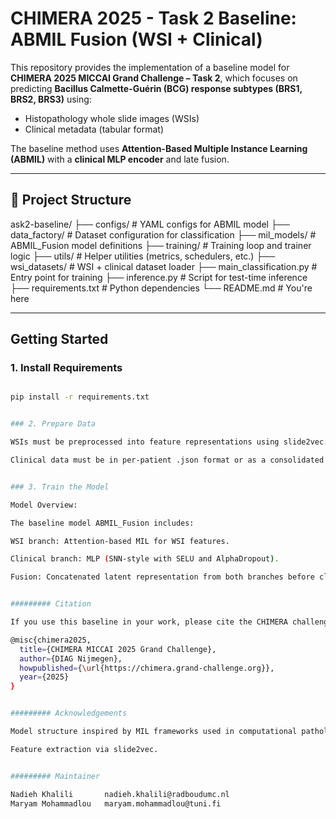 # CHIMERA 2025 - Task 2 Baseline: ABMIL Fusion (WSI + Clinical)

This repository provides the implementation of a baseline model for **CHIMERA 2025 MICCAI Grand Challenge – Task 2**, which focuses on predicting **Bacillus Calmette-Guérin (BCG) response subtypes (BRS1, BRS2, BRS3)** using:

- Histopathology whole slide images (WSIs)
- Clinical metadata (tabular format)

The baseline method uses **Attention-Based Multiple Instance Learning (ABMIL)** with a **clinical MLP encoder** and late fusion.

---

## 📁 Project Structure


ask2-baseline/
├── configs/ # YAML configs for ABMIL model
├── data_factory/ # Dataset configuration for classification
├── mil_models/ # ABMIL_Fusion model definitions
├── training/ # Training loop and trainer logic
├── utils/ # Helper utilities (metrics, schedulers, etc.)
├── wsi_datasets/ # WSI + clinical dataset loader
├── main_classification.py # Entry point for training
├── inference.py # Script for test-time inference
├── requirements.txt # Python dependencies
└── README.md # You're here


---

##  Getting Started

### 1. Install Requirements

```bash

pip install -r requirements.txt


### 2. Prepare Data

WSIs must be preprocessed into feature representations using slide2vec.

Clinical data must be in per-patient .json format or as a consolidated CSV with the required fields.


### 3. Train the Model

Model Overview:

The baseline model ABMIL_Fusion includes:

WSI branch: Attention-based MIL for WSI features.

Clinical branch: MLP (SNN-style with SELU and AlphaDropout).

Fusion: Concatenated latent representation from both branches before classification.


######### Citation

If you use this baseline in your work, please cite the CHIMERA challenge:

@misc{chimera2025,
  title={CHIMERA MICCAI 2025 Grand Challenge},
  author={DIAG Nijmegen},
  howpublished={\url{https://chimera.grand-challenge.org}},
  year={2025}
}


######### Acknowledgements

Model structure inspired by MIL frameworks used in computational pathology.

Feature extraction via slide2vec.


######### Maintainer

Nadieh Khalili       nadieh.khalili@radboudumc.nl
Maryam Mohammadlou   maryam.mohammadlou@tuni.fi


